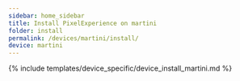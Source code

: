 ```yaml
---
sidebar: home_sidebar
title: Install PixelExperience on martini
folder: install
permalink: /devices/martini/install/
device: martini
---
```

{% include templates/device_specific/device_install_martini.md %}
